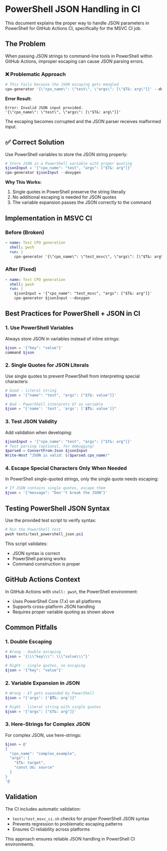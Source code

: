 # PowerShell JSON Handling in CI

This document explains the proper way to handle JSON parameters in PowerShell for GitHub Actions CI, specifically for the MSVC CI job.

## The Problem

When passing JSON strings to command-line tools in PowerShell within GitHub Actions, improper escaping can cause JSON parsing errors.

### ❌ Problematic Approach
```powershell
# This fails because the JSON escaping gets mangled
cpo-generator '{\"cpo_name\": \"test\", \"args\": [\"$T&: arg\"]}' --doxygen
```

**Error Result:**
```
Error: Invalid JSON input provided.
'{\"cpo_name\": \"test\", \"args\": [\"$T&: arg\"]}'
```

The escaping becomes corrupted and the JSON parser receives malformed input.

## ✅ Correct Solution

Use PowerShell variables to store the JSON string properly:

```powershell
# Store JSON in a PowerShell variable with proper quoting
$jsonInput = '{"cpo_name": "test", "args": ["$T&: arg"]}'
cpo-generator $jsonInput --doxygen
```

**Why This Works:**
1. Single quotes in PowerShell preserve the string literally
2. No additional escaping is needed for JSON quotes
3. The variable expansion passes the JSON correctly to the command

## Implementation in MSVC CI

### Before (Broken)
```yaml
- name: Test CPO generation
  shell: pwsh
  run: |
    cpo-generator '{\"cpo_name\": \"test_msvc\", \"args\": [\"$T&: arg\"]}' --doxygen
```

### After (Fixed)
```yaml
- name: Test CPO generation
  shell: pwsh
  run: |
    $jsonInput = '{"cpo_name": "test_msvc", "args": ["$T&: arg"]}'
    cpo-generator $jsonInput --doxygen
```

## Best Practices for PowerShell + JSON in CI

### 1. Use PowerShell Variables
Always store JSON in variables instead of inline strings:
```powershell
$json = '{"key": "value"}'
command $json
```

### 2. Single Quotes for JSON Literals
Use single quotes to prevent PowerShell from interpreting special characters:
```powershell
# Good - literal string
$json = '{"name": "test", "args": ["$T&: value"]}'

# Bad - PowerShell interprets $T as variable
$json = "{'name': 'test', 'args': ['$T&: value']}"
```

### 3. Test JSON Validity
Add validation when developing:
```powershell
$jsonInput = '{"cpo_name": "test", "args": ["$T&: arg"]}'
# Test parsing (optional, for debugging)
$parsed = ConvertFrom-Json $jsonInput
Write-Host "JSON is valid: $($parsed.cpo_name)"
```

### 4. Escape Special Characters Only When Needed
In PowerShell single-quoted strings, only the single quote needs escaping:
```powershell
# If JSON contains single quotes, escape them
$json = '{"message": "Don''t break the JSON"}'
```

## Testing PowerShell JSON Syntax

Use the provided test script to verify syntax:
```powershell
# Run the PowerShell test
pwsh tests/test_powershell_json.ps1
```

This script validates:
- JSON syntax is correct
- PowerShell parsing works
- Command construction is proper

## GitHub Actions Context

In GitHub Actions with `shell: pwsh`, the PowerShell environment:
- Uses PowerShell Core (7.x) on all platforms
- Supports cross-platform JSON handling
- Requires proper variable quoting as shown above

## Common Pitfalls

### 1. Double Escaping
```powershell
# Wrong - double escaping
$json = '{\\\"key\\\": \\\"value\\\"}'

# Right - single quotes, no escaping
$json = '{"key": "value"}'
```

### 2. Variable Expansion in JSON
```powershell
# Wrong - $T gets expanded by PowerShell
$json = "{'args': ['$T&: arg']}"

# Right - literal string with single quotes
$json = '{"args": ["$T&: arg"]}'
```

### 3. Here-Strings for Complex JSON
For complex JSON, use here-strings:
```powershell
$json = @'
{
  "cpo_name": "complex_example",
  "args": [
    "$T&: target",
    "const U&: source"
  ]
}
'@
```

## Validation

The CI includes automatic validation:
- `tests/test_msvc_ci.sh` checks for proper PowerShell JSON syntax
- Prevents regression to problematic escaping patterns
- Ensures CI reliability across platforms

This approach ensures reliable JSON handling in PowerShell CI environments.